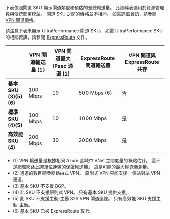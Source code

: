 下表依照閘道 SKU 顯示閘道類型和預估的彙總輸送量。 此資料表適用於資源管理員與傳統部署模型。 閘道 SKU 之間的價格並不相同。 如需詳細資訊，請參閱 [VPN 閘道價格](https://azure.microsoft.com/pricing/details/vpn-gateway)。

請注意下表未顯示 UltraPerformance 閘道 SKU。 如需 UltraPerformance SKU 的相關資訊，請參閱 [ExpressRoute](../articles/expressroute/expressroute-about-virtual-network-gateways.md) 文件。

|  | **VPN 閘道輸送量 (1)** | **VPN 閘道最大 IPsec 通道 (2)** | **ExpressRoute 閘道輸送量** | **VPN 閘道與 ExpressRoute 共存** |
| --- | --- | --- | --- | --- |
| **基本 SKU (3)(5)(6)** |100 Mbps |10 |500 Mbps (6) |否 |
| **標準 SKU (4)(5)** |100 Mbps |10 |1000 Mbps |是 |
| **高效能 SKU (4)** |200 Mbps |30 |2000 Mbps |是 |

* (1) VPN 輸送量是根據相同 Azure 區域中 VNet 之間度量的概略估計。 這不是網際網路上跨單位連線的保證輸送量。 這是可能的最大輸送量測量。
* (2) 通道的數目請參閱路由式 VPN。 原則式 VPN 只能支援一個站對站 VPN 通道。
* (3) 基本 SKU 不支援 BGP。
* (4) 此 SKU 不支援原則式 VPN。 只有基本 SKU 提供支援。
* (5) 此 SKU 不支援主動-主動 S2S VPN 閘道連線。 只有高效能 SKU 支援主動-主動。
* (6) 基本 SKU 已被 ExpressRoute 取代。
